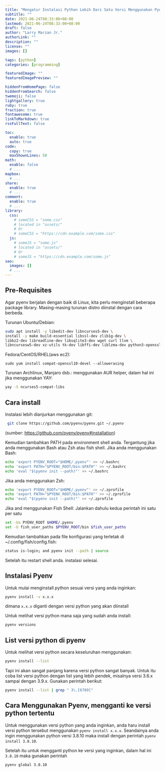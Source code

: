 ```yaml
---
title: "Mengatur Instalasi Python Lebih Dari Satu Versi Menggunakan Pyenv di Linux"
subtitle: ""
date: 2021-06-24T08:33:00+08:00
lastmod: 2021-06-24T08:33:00+08:00
draft: false 
author: "Larry Marzan Jr."
authorLink: ""
description: ""
license: ""
images: []

tags: [python]
categories: [programming]

featuredImage: ""
featuredImagePreview: ""

hiddenFromHomePage: false
hiddenFromSearch: false
twemoji: false
lightgallery: true
ruby: true
fraction: true
fontawesome: true
linkToMarkdown: true
rssFullText: false

toc:
  enable: true
  auto: true
code:
  copy: true
  maxShownLines: 50
math:
  enable: false
  # ...
mapbox:
  # ...
share:
  enable: true
  # ...
comment:
  enable: true
  # ...
library:
  css:
    # someCSS = "some.css"
    # located in "assets/"
    # Or
    # someCSS = "https://cdn.example.com/some.css"
  js:
    # someJS = "some.js"
    # located in "assets/"
    # Or
    # someJS = "https://cdn.example.com/some.js"
seo:
  images: []
  # ...
---
```


## Pre-Requisites
Agar pyenv berjalan dengan baik di Linux, kita perlu menginstall beberapa package library. Masing-masing turunan distro diinstal dengan cara berbeda.

Turunan Ubuntu/Debian:
```bash
sudo apt install -y libedit-dev libncurses5-dev \
install -y make build-essential libssl-dev zlib1g-dev \
libbz2-dev libreadline-dev libsqlite3-dev wget curl llvm \
libncursesw5-dev xz-utils tk-dev libffi-dev liblzma-dev python3-openssl
```
Fedora/CentOS/RHEL(aws ec2):
```
sudo yum install compat-openssl10-devel --allowerasing
```
Turunan Archlinux, Manjaro dsb.:
menggunakan AUR helper, dalam hal ini jika menggunakan YAY:
```bash
yay -S ncurses5-compat-libs 
```

## Cara install
Instalasi lebih dianjurkan menggunakan git:
```bash
 git clone https://github.com/pyenv/pyenv.git ~/.pyenv
```
(sumber: https://github.com/pyenv/pyenv#installation)

Kemudian tambahkan PATH pada environment shell anda. Tergantung jika anda menggunakan Bash atau Zsh atau fish shell.
Jika anda menggunakan Bash:
```bash
echo 'export PYENV_ROOT="$HOME/.pyenv"' >> ~/.bashrc
echo 'export PATH="$PYENV_ROOT/bin:$PATH"' >> ~/.bashrc
echo 'eval "$(pyenv init --path)"' >> ~/.bashrc
```
Jika anda menggunakan Zsh:
```bash
echo 'export PYENV_ROOT="$HOME/.pyenv"' >> ~/.zprofile
echo 'export PATH="$PYENV_ROOT/bin:$PATH"' >> ~/.zprofile
echo 'eval "$(pyenv init --path)"' >> ~/.zprofile
```
Jika and menggunakan Fish Shell:
Jalankan dahulu kedua perintah ini satu per satu
```bash
set -Ux PYENV_ROOT $HOME/.pyenv
set -U fish_user_paths $PYENV_ROOT/bin $fish_user_paths
```
Kemudian tambahkan pada file konfigurasi yang terletak di ~/.config/fish/config.fish:
```bash
status is-login; and pyenv init --path | source
```
Setelah itu restart shell anda. instalasi selesai.

## Instalasi Pyenv
Untuk mulai menginstall python sesuai versi yang anda inginkan:
```bash
pyenv install -v x.x.x
```
dimana `x.x.x` diganti dengan versi python yang akan diinstall

Untuk melihat versi python mana saja yang sudah anda install:
```bash
pyenv versions
```
## List versi python di pyenv
Untuk melihat versi python secara keseluruhan menggunakan:
```bash
pyenv install --list
```
Tapi ini akan sangat panjang karena versi python sangat banyak.
Untuk itu coba list versi python dengan list yang lebih pendek, misalnya versi 3.6.x sampai dengan 3.9.x. Gunakan perintah berikut:
```bash
pyenv install --list | grep " 3\.[6789]"
```
## Cara Menggunakan Pyenv, mengganti ke versi python tertentu
Untuk menggunakan versi python yang anda inginkan, anda haru install versi python tersebut menggunakan `pyenv install x.x.x`. Seandainya anda ingin menggunakan python versi 3.8.10 maka install dengan perintah `pyenv install 3.8.10`.

Setelah itu untuk mengganti python ke versi yang inginkan, dalam hal ini `3.8.10` maka gunakan perintah
```bash
pyenv global 3.8.10
```
